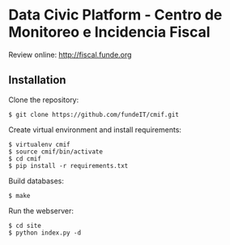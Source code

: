 # Data Civic Platform - Centro de Monitoreo e Incidencia Fiscal

Review online: <http://fiscal.funde.org>

## Installation

Clone the repository:

    $ git clone https://github.com/fundeIT/cmif.git

Create virtual environment and install requirements:

    $ virtualenv cmif
    $ source cmif/bin/activate
    $ cd cmif
    $ pip install -r requirements.txt

Build databases:

    $ make

Run the webserver:

    $ cd site
    $ python index.py -d
